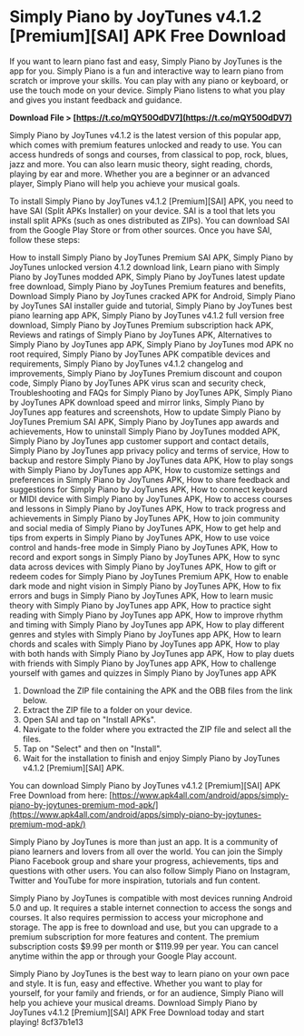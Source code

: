 
 
# Simply Piano by JoyTunes v4.1.2 [Premium][SAI] APK Free Download
 
If you want to learn piano fast and easy, Simply Piano by JoyTunes is the app for you. Simply Piano is a fun and interactive way to learn piano from scratch or improve your skills. You can play with any piano or keyboard, or use the touch mode on your device. Simply Piano listens to what you play and gives you instant feedback and guidance.
 
**Download File &gt; [https://t.co/mQY50OdDV7](https://t.co/mQY50OdDV7)**


 
Simply Piano by JoyTunes v4.1.2 is the latest version of this popular app, which comes with premium features unlocked and ready to use. You can access hundreds of songs and courses, from classical to pop, rock, blues, jazz and more. You can also learn music theory, sight reading, chords, playing by ear and more. Whether you are a beginner or an advanced player, Simply Piano will help you achieve your musical goals.
 
To install Simply Piano by JoyTunes v4.1.2 [Premium][SAI] APK, you need to have SAI (Split APKs Installer) on your device. SAI is a tool that lets you install split APKs (such as ones distributed as ZIPs). You can download SAI from the Google Play Store or from other sources. Once you have SAI, follow these steps:
 
How to install Simply Piano by JoyTunes Premium SAI APK,  Simply Piano by JoyTunes unlocked version 4.1.2 download link,  Learn piano with Simply Piano by JoyTunes modded APK,  Simply Piano by JoyTunes latest update free download,  Simply Piano by JoyTunes Premium features and benefits,  Download Simply Piano by JoyTunes cracked APK for Android,  Simply Piano by JoyTunes SAI installer guide and tutorial,  Simply Piano by JoyTunes best piano learning app APK,  Simply Piano by JoyTunes v4.1.2 full version free download,  Simply Piano by JoyTunes Premium subscription hack APK,  Reviews and ratings of Simply Piano by JoyTunes APK,  Alternatives to Simply Piano by JoyTunes app APK,  Simply Piano by JoyTunes mod APK no root required,  Simply Piano by JoyTunes APK compatible devices and requirements,  Simply Piano by JoyTunes v4.1.2 changelog and improvements,  Simply Piano by JoyTunes Premium discount and coupon code,  Simply Piano by JoyTunes APK virus scan and security check,  Troubleshooting and FAQs for Simply Piano by JoyTunes APK,  Simply Piano by JoyTunes APK download speed and mirror links,  Simply Piano by JoyTunes app features and screenshots,  How to update Simply Piano by JoyTunes Premium SAI APK,  Simply Piano by JoyTunes app awards and achievements,  How to uninstall Simply Piano by JoyTunes modded APK,  Simply Piano by JoyTunes app customer support and contact details,  Simply Piano by JoyTunes app privacy policy and terms of service,  How to backup and restore Simply Piano by JoyTunes data APK,  How to play songs with Simply Piano by JoyTunes app APK,  How to customize settings and preferences in Simply Piano by JoyTunes APK,  How to share feedback and suggestions for Simply Piano by JoyTunes APK,  How to connect keyboard or MIDI device with Simply Piano by JoyTunes APK,  How to access courses and lessons in Simply Piano by JoyTunes APK,  How to track progress and achievements in Simply Piano by JoyTunes APK,  How to join community and social media of Simply Piano by JoyTunes APK,  How to get help and tips from experts in Simply Piano by JoyTunes APK,  How to use voice control and hands-free mode in Simply Piano by JoyTunes APK,  How to record and export songs in Simply Piano by JoyTunes APK,  How to sync data across devices with Simply Piano by JoyTunes APK,  How to gift or redeem codes for Simply Piano by JoyTunes Premium APK,  How to enable dark mode and night vision in Simply Piano by JoyTunes APK,  How to fix errors and bugs in Simply Piano by JoyTunes APK,  How to learn music theory with Simply Piano by JoyTunes app APK,  How to practice sight reading with Simply Piano by JoyTunes app APK,  How to improve rhythm and timing with Simply Piano by JoyTunes app APK,  How to play different genres and styles with Simply Piano by JoyTunes app APK,  How to learn chords and scales with Simply Piano by JoyTunes app APK,  How to play with both hands with Simply Piano by JoyTunes app APK,  How to play duets with friends with Simply Piano by JoyTunes app APK,  How to challenge yourself with games and quizzes in Simply Piano by JoyTunes app APK
 
1. Download the ZIP file containing the APK and the OBB files from the link below.
2. Extract the ZIP file to a folder on your device.
3. Open SAI and tap on "Install APKs".
4. Navigate to the folder where you extracted the ZIP file and select all the files.
5. Tap on "Select" and then on "Install".
6. Wait for the installation to finish and enjoy Simply Piano by JoyTunes v4.1.2 [Premium][SAI] APK.

You can download Simply Piano by JoyTunes v4.1.2 [Premium][SAI] APK Free Download from here: [https://www.apk4all.com/android/apps/simply-piano-by-joytunes-premium-mod-apk/](https://www.apk4all.com/android/apps/simply-piano-by-joytunes-premium-mod-apk/)

Simply Piano by JoyTunes is more than just an app. It is a community of piano learners and lovers from all over the world. You can join the Simply Piano Facebook group and share your progress, achievements, tips and questions with other users. You can also follow Simply Piano on Instagram, Twitter and YouTube for more inspiration, tutorials and fun content.
 
Simply Piano by JoyTunes is compatible with most devices running Android 5.0 and up. It requires a stable internet connection to access the songs and courses. It also requires permission to access your microphone and storage. The app is free to download and use, but you can upgrade to a premium subscription for more features and content. The premium subscription costs $9.99 per month or $119.99 per year. You can cancel anytime within the app or through your Google Play account.
 
Simply Piano by JoyTunes is the best way to learn piano on your own pace and style. It is fun, easy and effective. Whether you want to play for yourself, for your family and friends, or for an audience, Simply Piano will help you achieve your musical dreams. Download Simply Piano by JoyTunes v4.1.2 [Premium][SAI] APK Free Download today and start playing!
 8cf37b1e13
 
